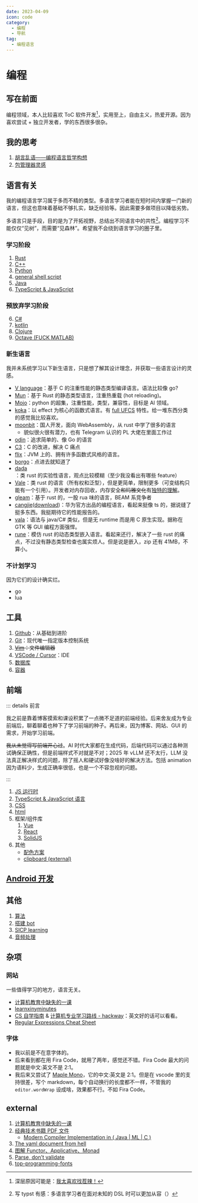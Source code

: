```yaml
---
date: 2023-04-09
icon: code
category:
  - 编程
  - 导航
tag:
  - 编程语言
---
```


# 编程

## 写在前面

<!-- ::: details 过激言论，谨慎查看
你国计算机教育就是一坨屎（我是说绝大多数的大学校）。思政课先不说，为什么要学大学物理，大物实验，数字电路？编程语言为什么还在用上古版本？
::: -->

编程领域，本人比较喜欢 ToC 软件开发[^2]，实用至上，自由主义，热爱开源。因为喜欢尝试 + 独立开发者，学的东西很多很杂。

[^2]: 深层原因可能是：[我太喜欢找茬辣！](../gossip/fuckxxx.md)

## 我的思考

1. [胡言乱语——编程语言哲学构想](./philosophy_of_PL.md)
2. [包管理器灵感](./package_manager.md)

## 语言有关

我的编程语言学习属于多而不精的类型。多语言学习者能在短时间内掌握一门新的语言，但这也意味着基础不够扎实，缺乏经验等。因此需要多做项目以降低劣势。

多语言只是手段，目的是为了开拓视野，总结出不同语言中的共性[^1]。编程学习不能仅仅“见树”，而需要“见森林”。希望我不会绕到语言学习的圈子里。

[^1]: 写 typst 有感：多语言学习者在面对未知的 DSL 时可以更加从容（）

### 学习阶段

1. [Rust](./Rust.md)
2. [C++](./Cpp.md)
3. [Python](./python.md)
4. [general shell script](./shell.md)
5. [Java](./java.md)
6. [TypeScript & JavaScript](./tsjs.md)

### ~~预~~放弃学习阶段

6. [C#](./csharp.md)
7. [kotlin](./kotlin.md)
8. [Clojure](./clojure.md)
9. [Octave (FUCK MATLAB)](./octave.md)

### 新生语言

我并未系统学习以下新生语言，只是想了解其设计理念，并获取一些语言设计的灵感。

<dtls>

- [V language](https://github.com/vlang/v)：基于 C 的注重性能的静态类型编译语言。语法比较像 go?
- [Mun](https://github.com/mun-lang/mun)：基于 Rust 的静态类型语言，注重热重载 (hot reloading)。
- [Mojo](https://docs.modular.com/mojo/)：python 的超集，注重性能，类型，兼容性，目标是 AI 领域。
- [koka](https://koka-lang.github.io)：以 effect 为核心的函数式语言。有 [full UFCS](https://koka-lang.github.io/koka/doc/book.html#sec-dot) 特性。给一堆东西分类的感觉我比较喜欢。
- [moonbit](https://www.moonbitlang.cn/)：国人开发，面向 WebAssembly，从 rust 中学了很多的语言
  - 貌似很火很有潜力，也有 Telegram 认识的 PL 大佬在里面工作过
- [odin](https://odin-lang.org/docs/overview/)：追求简单的、像 Go 的语言
- [C3](https://c3-lang.org/)：C 的改进，解决 C 痛点
- [flix](https://flix.dev/)：JVM 上的、拥有许多函数式风格的语言。
- [borgo](https://borgo-lang.github.io/)：点进去就知道了
- [dada](https://dada-lang.org/)：类 rust 的实验性语言，观点比较模糊（至少我没看出有哪些 feature）
- [Vale](https://github.com/ValeLang/Vale)：类 rust 的语言（所有权和泛型），但是更简单，限制更多（可变结构只能有一个引用）。开发者对内存回收，内存安全~~和玛雅文化~~有[独特的理解](https://verdagon.dev/home)。
- [gleam](https://gleam.run/)：基于 rust 的，一股 rua 味的语言，BEAM 系竞争者
- [cangjie](https://developer.huawei.com/consumer/cn/cangjie/)([download](https://cangjie-lang.cn/download))：华为官方出品的编程语言，看起来挺像 ts 的，据说缝了挺多东西。我挺期待它的性能报告的。
- [vala](https://docs.vala.dev/about.html)：语法与 java/C# 类似，但是无 runtime 而是用 C 原生实现。据称在 GTK 等 GUI 编程方面强悍。
- [rune](https://github.com/rune-rs/rune)：模仿 rust 的动态类型嵌入语言。看起来还行，解决了一些 rust 的痛点，不过没有静态类型检查也属实烦人。但是说是嵌入，zip 还有 41MB，不算小。

</dtls>

### 不计划学习

<dtls alt="我不会自发学习这些语言">

因为它们的设计确实烂。

- go
- lua

</dtls>

## 工具

1. [Github](./github.md)：从基础到进阶
2. [Git](./Git.md)：现代唯一指定版本控制系统
3. ~~[Vim](./vim.md)：文件编辑器~~
4. [VSCode / Cursor](./vscode.md)：IDE
5. [数据库](./sql.md)
6. [容器](./container.md)

## 前端

::: details 前言

我之前是靠着博客摸索和课设积累了一点微不足道的前端经验。后来舍友成为专业前端后，聊着聊着也种下了学习前端的种子。再后来，因为博客、网站、GUI 的需求，开始学习前端。

~~我从未觉得写前端开心过~~。AI 时代大家都在生成代码，后端代码可以通过各种测试确保正确性，但是前端样式不对就是不对；2025 年 vLLM 还不太行，LLM 没法真正解决样式的问题，除了摇人和硬试好像没啥好的解决方法。包括 animation 因为语料少，生成正确率很低，也是一个不容忽视的问题。

:::

1. [JS 运行时](./nodejs.md)
2. [TypeScript & JavaScript 语言](./tsjs.md)
3. [CSS](./css.md)
4. [html](./html.md)
5. 框架/组件库
   1. [Vue](./vue.md)
   2. [React](./react.md)
   3. [SolidJS](./solidjs.md)
6. 其他
   - [配色方案](../farraginous/recommend_websites.md#资源)
   - [clipboard (external)](https://zhul.in/2025/04/21/how-we-copy-text-to-clipboard-with-js-in-2025/)

## [Android 开发](./android.md)

## 其他

1. [算法](./algorithm.md)
2. [搭建 bot](./bot.md)
3. [SICP learning](https://github.com/lxl66566/sicp-learning)
4. [音频处理](./audio.md)

## 杂项

### 网站

一些值得学习的地方，语言无关。

- [计算机教育中缺失的一课](https://missing-semester-cn.github.io/)
- [learnxinyminutes](https://learnxinyminutes.com/)
- [CS 自学指南](https://csdiy.wiki/) & [计算机专业学习路线 - hackway](https://hackway.org/docs/cs/intro)：英文好的话可以看看。
- [Regular Expressions Cheat Sheet](https://cheatography.com/davechild/cheat-sheets/regular-expressions/)

### 字体

- 我以前是不在意字体的。
- 后来看到都在用 Fira Code，就用了两年，感觉还不错。Fira Code 最大的问题就是中文:英文不是 2:1。
- 我后来又尝试了 [Maple Mono](https://font.subf.dev/zh-cn/)，它的中文:英文是 2:1。但是在 vscode 里的支持很差，写个 markdown，每个自动换行的长度都不一样，不管我的 `editor.wordWrap` 设成啥，效果都不行。不如 Fira Code。

## external

1. [计算机教育中缺失的一课](https://missing-semester-cn.github.io/)
2. [经典技术书籍 PDF 文件](https://awesome-programming-books.github.io/)
   - [Modern Compiler Implementation in ( Java | ML | C )](https://www.cs.princeton.edu/~appel/modern/)
3. [The yaml document from hell](https://ruudvanasseldonk.com/2023/01/11/the-yaml-document-from-hell)
4. [图解 Functor、Applicative、Monad](https://sxyz.blog/functors-applicatives-and-monads-in-pictures/)
5. [Parse, don’t validate](https://lexi-lambda.github.io/blog/2019/11/05/parse-don-t-validate/)
6. [top-programming-fonts](https://github.com/hbin/top-programming-fonts/)
